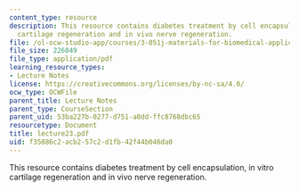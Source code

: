 ```yaml
---
content_type: resource
description: This resource contains diabetes treatment by cell encapsulation, in vitro
  cartilage regeneration and in vivo nerve regeneration.
file: /ol-ocw-studio-app/courses/3-051j-materials-for-biomedical-applications-spring-2006/f35886c2acb257c2d1fb42f44b046da0_lecture23.pdf
file_size: 226049
file_type: application/pdf
learning_resource_types:
- Lecture Notes
license: https://creativecommons.org/licenses/by-nc-sa/4.0/
ocw_type: OCWFile
parent_title: Lecture Notes
parent_type: CourseSection
parent_uid: 53ba227b-0277-d751-a0dd-ffc8768dbc65
resourcetype: Document
title: lecture23.pdf
uid: f35886c2-acb2-57c2-d1fb-42f44b046da0
---
```

This resource contains diabetes treatment by cell encapsulation, in vitro cartilage regeneration and in vivo nerve regeneration.